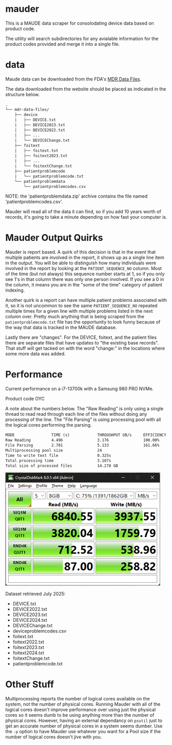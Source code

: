 # mauder
This is a MAUDE data scraper for consolodating device data based on product code.

The utility will search subdirectories for any avialable information for the product codes provided and merge it into a single file.

# data

Maude data can be downloaded from the FDA's [MDR Data Files](https://www.fda.gov/medical-devices/medical-device-reporting-mdr-how-report-medical-device-problems/mdr-data-files).

The data downloaded from the website should be placed as indicated in the structure below.

```
.
└── mdr-data-files/
    ├── device
    |   ├── DEVICE.txt
    |   ├── DEVICE2023.txt
    |   ├── DEVICE2022.txt
    |   ├── ...
    |   └── DEVICEChange.txt
    ├── foitext
    |   ├── foitext.txt
    |   ├── foitext2023.txt
    |   ├── ...
    |   └── foitextChange.txt
    ├── patientproblemcode
    |   └── patientproblemcode.txt
    └── patientproblemdata
        └── patientproblemcodes.csv

```


NOTE: the 'patientproblemdata.zip' archive contains the file named 'patientproblemcodes.csv'.

Mauder will read all of the data it can find, so if you add 10 years worth of records, it's going to take a minute depending on how fast your computer is.

# Mauder Output Quirks
Mauder is report based.  A quirk of this decision is that in the event that multiple patients are involved in the report, it shows up as a single line item in the output.  You will be able to distinguish how many individuals were involved in the report by looking at the `PATIENT_SEQUENCE_NO` column.  Most of the time (but not always) this sequence number starts at 1, so if you only see 1's in that column there was only one person involved.  If you see a 0 in the column, it means you are in the "some of the time" category of patient indexing.

Another quirk is a report can have multiple patient problems associated with it, so it is not uncommon to see the same `PATIENT_SEQUENCE_NO` repeated multiple times for a given line with multiple problems listed in the next column over.  Pretty much anything that is being scraped from the `patientproblemcode.txt` file has the opportunity to look funny because of the way that data is tracked in the MAUDE database.

Lastly there are "changes".  For the DEVICE, foitext, and the patient files there are separate files that have updates to "the existing base records".  That stuff will get tacked on with the word "change:" in the locations where some more data was added.

# Performance
Current performance on a i7-13700k with a Samsung 980 PRO NVMe.

Product code OYC

A note about the numbers below.  The "Raw Reading" is only using a single thread to read read through each line of the files without doing any processing of the line.  The "File Parsing" is using processing pool with all the logical cores performing the parsing.

```
MODE                TIME (s)            THROUGHPUT GB/s     EFFICIENCY
Raw Reading         4.496               3.176               100.00%
File Parsing        2.781               5.133               161.66%
Multiprocessing pool size               24
Time to write text file                 0.325s
Total processing time                   3.107s
Total size of processed files           14.278 GB
```

![CrystalDiskMarkTest](./assets/crystal-disk-mark-speeds.png "CrystalDiskMark 8GB")


Dataset retrieved July 2025:
- DEVICE.txt
- DEVICE2022.txt
- DEVICE2023.txt
- DEVICE2024.txt
- DEVICEChange.txt
- deviceproblemcodes.csv
- foitext.txt
- foitext2022.txt
- foitext2023.txt
- foitext2024.txt
- foitextChange.txt
- patientproblemcode.txt

# Other Stuff
Multiprocessing reports the number of logical cores available on the system, not the number of physical cores.  Running Mauder with all of the logical cores doesn't improve performance over using just the physical cores so it seems dumb to be using anything more than the number of physical cores.  However, having an external dependancy on `psutil` just to get an accurate number of physical cores in a system seems dumber.  Use the `-p` option to have Mauder use whatever you want for a Pool size if the number of logical cores doesn't jive with you.
